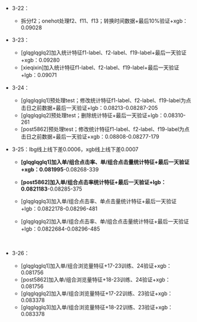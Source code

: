 - 3-22：
  - 拆分f2；onehot处理f2、f11、f13；转换时间数据+最后10%验证+xgb：0.09028

- 3-23：
  - [glqglqglq2]加入统计特征f1-label、f2-label、f19-label+最后一天验证+xgb：0.09280
  - [xieqixin]加入统计特征f1-label、f2-label、f19-label+最后一天验证+lgb：0.09071

- 3-24：
  - [glqglqglq1]预处理test；修改统计特征f1-label、f2-label、f19-label为点击日之前数据+最后一天验证+lgb：0.08213-0.08287-205
  - [glqglqglq2]预处理test；删除统计特征+最后一天验证+lgb：0.08310-261
  - [post5862]预处理test；修改统计特征f1-label、f2-label、f19-label为点击日之前数据+最后一天验证+xgb：0.08808-0.08277-179

- 3-25：lbg线上线下差0.0006，xgb线上线下差0.0007
  - **[glqglqglq1]加入单/组合点击率、单/组合点击量统计特征+最后一天验证+xgb：0.081995**-0.08268-339

  - **[post5862]加入单/组合点击率统计特征+最后一天验证+lgb：0.0821183**-0.08285-375

  - [glqglqglq3]加入单/组合点击率、单点击量统计特征+最后一天验证+lgb：0.0822178-0.08296-481

  - [glqglqglq2]加入单/组合点击率、单/组合点击量统计特征+最后一天验证+lgb：0.0822684-0.08296-485

    ​

- 3-26：

  - [glqglqglq1]加入单/组合浏览量特征+17-23训练、24验证+xgb：0.081756
  - [post5862]加入单/组合浏览量特征+18-23训练、24验证+xgb：0.081756
  - [glqglqglq2]加入单/组合浏览量特征+17-22训练、23验证+xgb：0.083378
  - [glqglqglq3]加入单/组合浏览量特征+18-22训练、23验证+xgb：0.083378